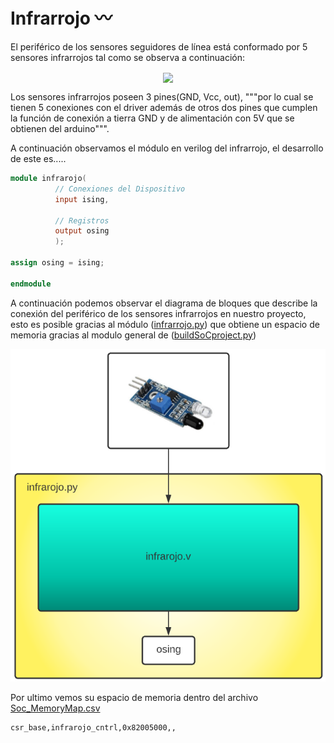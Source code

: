 # Infrarrojo 〰
El periférico de los sensores seguidores de línea está conformado por 5 sensores infrarrojos tal como se observa a continuación:

<p align="center">
  <img src="/Imagenes/IR.jpeg" align="center">
</p>

Los sensores infrarrojos poseen 3 pines(GND, Vcc, out), """por lo cual se tienen 5 conexiones con el driver además de otros dos pines que cumplen la función de conexión a tierra GND y de alimentación con 5V que se obtienen del arduino""".

A continuación observamos el módulo en verilog del infrarrojo, el desarrollo de este es.....

```verilog
module infrarojo(   
          // Conexiones del Dispositivo
          input ising,

          // Registros
          output osing
          );

assign osing = ising;

endmodule
```
A continuación podemos observar el diagrama de bloques que describe la conexión del periférico de los sensores infrarrojos en nuestro proyecto, esto es posible gracias al módulo ([infrarrojo.py](/SoC_project/module/infrarojo.py)) que obtiene un espacio de memoria gracias al modulo general de ([buildSoCproject.py](/SoC_project/buildSoCproject.py))   

![Screenshot](/images/infra_mem.png)

Por ultimo vemos su espacio de memoria dentro del archivo [Soc_MemoryMap.csv](/SoC_project/Soc_MemoryMap.csv)

```
csr_base,infrarojo_cntrl,0x82005000,,
```
